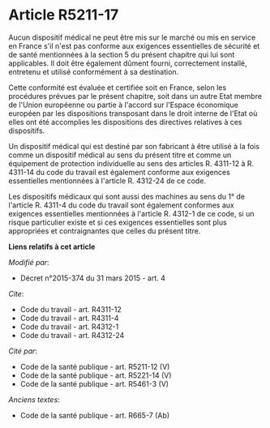 # Article R5211-17

Aucun dispositif médical ne peut être mis sur le marché ou mis en service en France s'il n'est pas conforme aux exigences
essentielles de sécurité et de santé mentionnées à la section 5 du présent chapitre qui lui sont applicables. Il doit être
également dûment fourni, correctement installé, entretenu et utilisé conformément à sa destination. 

Cette conformité est évaluée et certifiée soit en France, selon les procédures prévues par le présent chapitre, soit dans un
autre Etat membre de  l'Union européenne ou partie à l'accord sur l'Espace économique européen par les dispositions
transposant dans le droit interne de l'Etat où elles ont été accomplies les dispositions des directives relatives à ces
dispositifs. 

Un dispositif médical qui est destiné par son fabricant à être utilisé à la fois comme un dispositif médical au sens du
présent titre et comme un équipement de protection individuelle au sens des articles R. 4311-12 à R. 4311-14 du code du
travail est également conforme aux exigences essentielles mentionnées à l'article R. 4312-24 de ce code. 

Les dispositifs médicaux qui sont aussi des machines au sens du 1° de l'article R. 4311-4 du code du travail sont également
conformes aux exigences essentielles mentionnées à l'article R. 4312-1 de ce code, si un risque particulier existe et si ces
exigences essentielles sont plus appropriées et contraignantes que celles du présent titre.

**Liens relatifs à cet article**

_Modifié par_:

  - Décret n°2015-374 du 31 mars 2015 - art. 4

_Cite_:

  - Code du travail - art. R4311-12
  - Code du travail - art. R4311-4
  - Code du travail - art. R4312-1
  - Code du travail - art. R4312-24

_Cité par_:

  - Code de la santé publique - art. R5211-12 (V)
  - Code de la santé publique - art. R5221-14 (V)
  - Code de la santé publique - art. R5461-3 (V)

_Anciens textes_:

  - Code de la santé publique - art. R665-7 (Ab)
